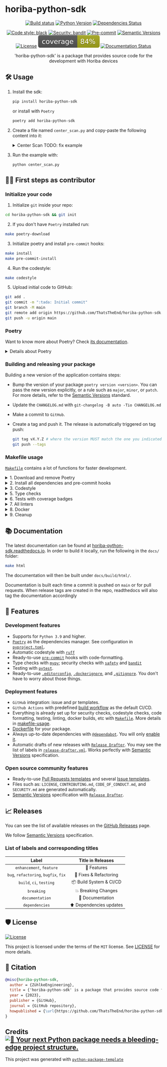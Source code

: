 # horiba-python-sdk

<div align="center">

[![Build status](https://github.com/ThatsTheEnd/horiba-python-sdk/workflows/build/badge.svg?branch=master&event=push)](https://github.com/ThatsTheEnd/horiba-python-sdk/actions?query=workflow%3Abuild)
[![Python Version](https://img.shields.io/pypi/pyversions/horiba-python-sdk.svg)](https://pypi.org/project/horiba-python-sdk/)
[![Dependencies Status](https://img.shields.io/badge/dependencies-up%20to%20date-brightgreen.svg)](https://github.com/ThatsTheEnd/horiba-python-sdk/pulls?utf8=%E2%9C%93&q=is%3Apr%20author%3Aapp%2Fdependabot)

[![Code style: black](https://img.shields.io/badge/code%20style-black-000000.svg)](https://github.com/psf/black)
[![Security: bandit](https://img.shields.io/badge/security-bandit-green.svg)](https://github.com/PyCQA/bandit)
[![Pre-commit](https://img.shields.io/badge/pre--commit-enabled-brightgreen?logo=pre-commit&logoColor=white)](https://github.com/ThatsTheEnd/horiba-python-sdk/blob/master/.pre-commit-config.yaml)
[![Semantic Versions](https://img.shields.io/badge/%20%20%F0%9F%93%A6%F0%9F%9A%80-semantic--versions-e10079.svg)](https://github.com/ThatsTheEnd/horiba-python-sdk/releases)
[![License](https://img.shields.io/github/license/ThatsTheEnd/horiba-python-sdk)](https://github.com/ThatsTheEnd/horiba-python-sdk/blob/master/LICENSE)
![Coverage Report](assets/images/coverage.svg)
[![Documentation Status](https://readthedocs.org/projects/horiba-python-sdk/badge/?version=latest)](https://horiba-python-sdk.readthedocs.io/en/latest/?badge=latest)

'horiba-python-sdk' is a package that provides source code for the development with Horiba devices

</div>

## 🛠️ Usage

1. Install the sdk:

   ```bash
   pip install horiba-python-sdk
   ```

   or install with `Poetry`

   ```bash
   poetry add horiba-python-sdk
   ```

2. Create a file named `center_scan.py` and copy-paste the following content into it:

   <details>
   <summary>Center Scan TODO: fix example</summary>
   <p>

   ```python
   import asyncio
   from horiba_sdk.devices.device_manager import DeviceManager

   async def main():
     device_manager = DeviceManager()
     await device_manager.start()

     if not device_manager.charge_coupled_devices:
         logger.error('No CCDs found, exiting...')
         await device_manager.stop()
         return

     async with device_manager.charge_coupled_devices[0] as ccd:  # ChargeCoupledDevice
         await ccd.get_chip_size()
         await ccd.get_exposure_time()
         await ccd.set_exposure_time(random.randint(1000, 5000))
         await ccd.get_exposure_time()
         await ccd.get_temperature()
         await ccd.set_region_of_interest()  # Set default ROI, if you want a custom ROI, pass the parameters
         if await ccd.get_acquisition_ready():
             await ccd.set_acquisition_start(open_shutter=True)
             await asyncio.sleep(1)  # Wait a short period for the acquisition to start
             # Poll for acquisition status
             acquisition_busy = True
             while acquisition_busy:
                 acquisition_busy = await ccd.get_acquisition_busy()
                 await asyncio.sleep(0.3)
                 logger.info('Acquisition busy')

             await ccd.get_acquisition_data()
         await ccd.get_speed()

     await asyncio.sleep(1)
     await device_manager.stop()


   if __name__ == '__main__':
       asyncio.run(main())
   ```
   </p>
   </details>

3. Run the example with:

   ```bash
   python center_scan.py
   ```

## 👩‍💻 First steps as contributor

### Initialize your code

1. Initialize `git` inside your repo:

```bash
cd horiba-python-sdk && git init
```

2. If you don't have `Poetry` installed run:

```bash
make poetry-download
```

3. Initialize poetry and install `pre-commit` hooks:

```bash
make install
make pre-commit-install
```

4. Run the codestyle:

```bash
make codestyle
```

5. Upload initial code to GitHub:

```bash
git add .
git commit -m ":tada: Initial commit"
git branch -M main
git remote add origin https://github.com/ThatsTheEnd/horiba-python-sdk.git
git push -u origin main
```

<!-- ### Set up bots -->

<!-- - Set up [Dependabot](https://docs.github.com/en/github/administering-a-repository/enabling-and-disabling-version-updates#enabling-github-dependabot-version-updates) to ensure you have the latest dependencies. -->
<!-- - Set up [Stale bot](https://github.com/apps/stale) for automatic issue closing. -->

### Poetry

Want to know more about Poetry? Check [its documentation](https://python-poetry.org/docs/).

<details>
<summary>Details about Poetry</summary>
<p>

Poetry's [commands](https://python-poetry.org/docs/cli/#commands) are very intuitive and easy to learn, like:

- `poetry add numpy@latest`
- `poetry run pytest`
- `poetry publish --build`

etc
</p>
</details>

### Building and releasing your package

Building a new version of the application contains steps:

- Bump the version of your package `poetry version <version>`. You can pass the new version explicitly, or a rule such as `major`, `minor`, or `patch`. For more details, refer to the [Semantic Versions](https://semver.org/) standard.
- Update the `CHANGELOG.md` with `git-changelog -B auto -Tio CHANGELOG.md`
- Make a commit to `GitHub`.
- Create a tag and push it. The release is automatically triggered on tag push:

  ```bash
  git tag vX.Y.Z # where the version MUST match the one you indicated before
  git push --tags
  ```

### Makefile usage

[`Makefile`](https://github.com/ThatsTheEnd/horiba-python-sdk/blob/master/Makefile) contains a lot of functions for faster development.

<details>
<summary>1. Download and remove Poetry</summary>
<p>

To download and install Poetry run:

```bash
make poetry-download
```

To uninstall

```bash
make poetry-remove
```

</p>
</details>

<details>
<summary>2. Install all dependencies and pre-commit hooks</summary>
<p>

Install requirements:

```bash
make install
```

Pre-commit hooks coulb be installed after `git init` via

```bash
make pre-commit-install
```

</p>
</details>

<details>
<summary>3. Codestyle</summary>
<p>

Automatic formatting uses `pyupgrade`, `isort` and `black`.

```bash
make codestyle

# or use synonym
make formatting
```

Codestyle checks only, without rewriting files:

```bash
make check-codestyle
```

> Note: `check-codestyle` uses `isort`, `black` and `darglint` library

Update all dev libraries to the latest version using one comand

```bash
make update-dev-deps
```

<details>
<summary>4. Code security</summary>
<p>

```bash
make check-safety
```

This command launches `Poetry` integrity checks as well as identifies security issues with `Safety` and `Bandit`.

```bash
make check-safety
```

</p>
</details>

</p>
</details>

<details>
<summary>5. Type checks</summary>
<p>

Run `mypy` static type checker

```bash
make mypy
```

</p>
</details>

<details>
<summary>6. Tests with coverage badges</summary>
<p>

Run `pytest`

```bash
make test
```

</p>
</details>

<details>
<summary>7. All linters</summary>
<p>

Of course there is a command to ~~rule~~ run all linters in one:

```bash
make lint
```

the same as:

```bash
make test && make check-codestyle && make mypy && make check-safety
```

</p>
</details>

<details>
<summary>8. Docker</summary>
<p>

```bash
make docker-build
```

which is equivalent to:

```bash
make docker-build VERSION=latest
```

Remove docker image with

```bash
make docker-remove
```

More information [about docker](https://github.com/ThatsTheEnd/horiba-python-sdk/tree/master/docker).

</p>
</details>

<details>
<summary>9. Cleanup</summary>
<p>
Delete pycache files

```bash
make pycache-remove
```

Remove package build

```bash
make build-remove
```

Delete .DS_STORE files

```bash
make dsstore-remove
```

Remove .mypycache

```bash
make mypycache-remove
```

Or to remove all above run:

```bash
make cleanup
```

</p>
</details>

## 📚 Documentation

The latest documentation can be found at
[horiba-python-sdk.readthedocs.io](https://horiba-python-sdk.readthedocs.io/en/latest/).
In order to build it locally, run the following in the `docs/` folder:

```bash
make html
```

The documentation will then be built under `docs/build/html/`.

Documentation is built each time a commit is pushed on `main` or for pull
requests. When release tags are created in the repo, readthedocs will also tag
the documentation accordingly

## 🚀 Features

### Development features

- Supports for `Python 3.9` and higher.
- [`Poetry`](https://python-poetry.org/) as the dependencies manager. See configuration in [`pyproject.toml`](https://github.com/ThatsTheEnd/horiba-python-sdk/blob/master/pyproject.toml).
- Automatic codestyle with [`ruff`](https://github.com/astral-sh/ruff)
- Ready-to-use [`pre-commit`](https://pre-commit.com/) hooks with code-formatting.
- Type checks with [`mypy`](https://mypy.readthedocs.io); security checks with [`safety`](https://github.com/pyupio/safety) and [`bandit`](https://github.com/PyCQA/bandit)
- Testing with [`pytest`](https://docs.pytest.org/en/latest/).
- Ready-to-use [`.editorconfig`](https://github.com/ThatsTheEnd/horiba-python-sdk/blob/master/.editorconfig), [`.dockerignore`](https://github.com/ThatsTheEnd/horiba-python-sdk/blob/master/.dockerignore), and [`.gitignore`](https://github.com/ThatsTheEnd/horiba-python-sdk/blob/master/.gitignore). You don't have to worry about those things.

### Deployment features

- `GitHub` integration: issue and pr templates.
- `Github Actions` with predefined [build workflow](https://github.com/ThatsTheEnd/horiba-python-sdk/blob/master/.github/workflows/build.yml) as the default CI/CD.
- Everything is already set up for security checks, codestyle checks, code formatting, testing, linting, docker builds, etc with [`Makefile`](https://github.com/ThatsTheEnd/horiba-python-sdk/blob/master/Makefile#L89). More details in [makefile-usage](#makefile-usage).
- [Dockerfile](https://github.com/ThatsTheEnd/horiba-python-sdk/blob/master/docker/Dockerfile) for your package.
- Always up-to-date dependencies with [`@dependabot`](https://dependabot.com/). You will only [enable it](https://docs.github.com/en/github/administering-a-repository/enabling-and-disabling-version-updates#enabling-github-dependabot-version-updates).
- Automatic drafts of new releases with [`Release Drafter`](https://github.com/marketplace/actions/release-drafter). You may see the list of labels in [`release-drafter.yml`](https://github.com/ThatsTheEnd/horiba-python-sdk/blob/master/.github/release-drafter.yml). Works perfectly with [Semantic Versions](https://semver.org/) specification.

### Open source community features

- Ready-to-use [Pull Requests templates](https://github.com/ThatsTheEnd/horiba-python-sdk/blob/master/.github/PULL_REQUEST_TEMPLATE.md) and several [Issue templates](https://github.com/ThatsTheEnd/horiba-python-sdk/tree/master/.github/ISSUE_TEMPLATE).
- Files such as: `LICENSE`, `CONTRIBUTING.md`, `CODE_OF_CONDUCT.md`, and `SECURITY.md` are generated automatically.
- [Semantic Versions](https://semver.org/) specification with [`Release Drafter`](https://github.com/marketplace/actions/release-drafter).
<!-- - [`Stale bot`](https://github.com/apps/stale) that closes abandoned issues after a period of inactivity. (You will only [need to setup free plan](https://github.com/marketplace/stale)). Configuration is [here](https://github.com/ThatsTheEnd/horiba-python-sdk/blob/master/.github/.stale.yml). -->


## 📈 Releases

You can see the list of available releases on the [GitHub Releases](https://github.com/ThatsTheEnd/horiba-python-sdk/releases) page.

We follow [Semantic Versions](https://semver.org/) specification.

<!-- We use [`Release Drafter`](https://github.com/marketplace/actions/release-drafter). As pull requests are merged, a draft release is kept up-to-date listing the changes, ready to publish when you’re ready. With the categories option, you can categorize pull requests in release notes using labels. -->

### List of labels and corresponding titles

|               **Label**               |  **Title in Releases**  |
| :-----------------------------------: | :---------------------: |
|       `enhancement`, `feature`        |       🚀 Features       |
| `bug`, `refactoring`, `bugfix`, `fix` | 🔧 Fixes & Refactoring  |
|       `build`, `ci`, `testing`        | 📦 Build System & CI/CD |
|              `breaking`               |   💥 Breaking Changes   |
|            `documentation`            |    📝 Documentation     |
|            `dependencies`             | ⬆️ Dependencies updates |

<!-- You can update it in [`release-drafter.yml`](https://github.com/ThatsTheEnd/horiba-python-sdk/blob/master/.github/release-drafter.yml). -->

<!-- GitHub creates the `bug`, `enhancement`, and `documentation` labels for you. Dependabot creates the `dependencies` label. Create the remaining labels on the Issues tab of your GitHub repository, when you need them. -->

## 🛡 License

[![License](https://img.shields.io/github/license/ThatsTheEnd/horiba-python-sdk)](https://github.com/ThatsTheEnd/horiba-python-sdk/blob/master/LICENSE)

This project is licensed under the terms of the `MIT` license. See [LICENSE](https://github.com/ThatsTheEnd/horiba-python-sdk/blob/master/LICENSE) for more details.

## 📃 Citation

```bibtex
@misc{horiba-python-sdk,
  author = {ZühlkeEngineering},
  title = {'horiba-python-sdk' is a package that provides source code for the development with Horiba devices},
  year = {2023},
  publisher = {GitHub},
  journal = {GitHub repository},
  howpublished = {\url{https://github.com/ThatsTheEnd/horiba-python-sdk}}
}
```

## Credits [![🚀 Your next Python package needs a bleeding-edge project structure.](https://img.shields.io/badge/python--package--template-%F0%9F%9A%80-brightgreen)](https://github.com/TezRomacH/python-package-template)

This project was generated with [`python-package-template`](https://github.com/TezRomacH/python-package-template)
